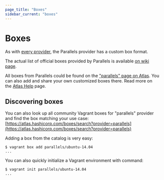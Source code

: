 ```yaml
---
page_title: "Boxes"
sidebar_current: "boxes"
---
```


# Boxes

As with [every provider](http://docs.vagrantup.com/v2/providers/basic_usage.html), 
the Parallels provider has a custom box format.

The actual list of official boxes provided by Parallels is available 
[on wiki page](https://github.com/Parallels/vagrant-parallels/wiki/Available-Vagrant-Boxes). 

All boxes from Parallels could be found on the ["parallels" page on Atlas](https://atlas.hashicorp.com/parallels). 
You can also add and share your own customized boxes there. Read more on the 
[Atlas Help](https://atlas.hashicorp.com/help) page. 

## Discovering boxes

You can also look up all community Vagrant boxes for "parallels" provider 
and find the box matching your use case: [https://atlas.hashicorp.com/boxes/search?provider=parallels](https://atlas.hashicorp.com/boxes/search?provider=parallels)

Adding a box from the catalog is very easy:

```
$ vagrant box add parallels/ubuntu-14.04
...
```

You can also quickly initialize a Vagrant environment with command:

```
$ vagrant init parallels/ubuntu-14.04
...
```
